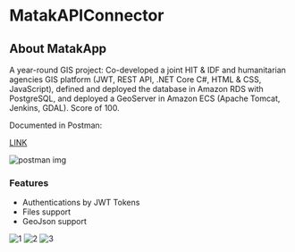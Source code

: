 # MatakAPIConnector

## About MatakApp
A year-round GIS project: Co-developed a joint HIT & IDF and humanitarian agencies GIS platform (JWT, REST API, .NET Core C#, HTML & CSS, JavaScript), defined and deployed the database in Amazon RDS with PostgreSQL, and deployed a GeoServer in Amazon ECS (Apache Tomcat, Jenkins, GDAL). Score of 100.


Documented in Postman:

[LINK](https://documenter.getpostman.com/view/7173606/S1LsXpsP)

![postman img](https://live.staticflickr.com/65535/48520708747_7336ac831c_m.jpg)

### Features
- Authentications by JWT Tokens 
- Files support
- GeoJson support


![1](https://i.imgur.com/cCVNsM8.png)
![2](https://i.imgur.com/fKZfihO.png)
![3](https://i.imgur.com/82cfPdj.png)
<img src="https://pastepixel.com/image/Wcb3PYy9RNtQnfxD84bR.png" alt=""/>
